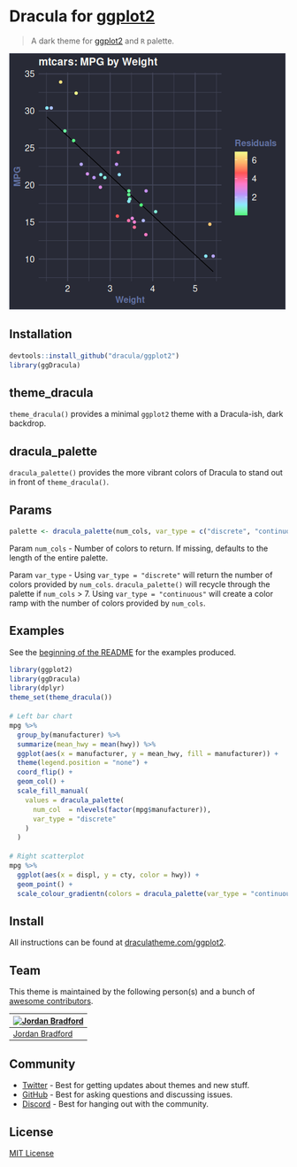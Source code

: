 # Dracula for [ggplot2](https://github.com/tidyverse/ggplot2)

> A dark theme for [ggplot2](https://github.com/tidyverse/ggplot2) and `R` palette.

![MPG Plots](screenshot.png)

## Installation
```R
devtools::install_github("dracula/ggplot2")
library(ggDracula)
```

## theme_dracula

`theme_dracula()` provides a minimal `ggplot2` theme with a Dracula-ish, dark backdrop.

## dracula_palette

`dracula_palette()` provides the more vibrant colors of Dracula to stand out in front of `theme_dracula()`.

## Params

```R
palette <- dracula_palette(num_cols, var_type = c("discrete", "continuous"))
```

Param `num_cols` - Number of colors to return. If missing, defaults to the length of the entire palette.

Param `var_type` - Using `var_type = "discrete"` will return the number of colors provided by `num_cols`. `dracula_palette()` will recycle through the palette if `num_cols` > 7. Using `var_type = "continuous"` will create a color ramp with the number of colors provided by `num_cols`.

## Examples

See the [beginning of the README](#dracula-for-ggplot2) for the examples produced.

```R
library(ggplot2)
library(ggDracula)
library(dplyr)
theme_set(theme_dracula())

# Left bar chart
mpg %>%
  group_by(manufacturer) %>%
  summarize(mean_hwy = mean(hwy)) %>%
  ggplot(aes(x = manufacturer, y = mean_hwy, fill = manufacturer)) +
  theme(legend.position = "none") +
  coord_flip() +
  geom_col() +
  scale_fill_manual(
    values = dracula_palette(
      num_col  = nlevels(factor(mpg$manufacturer)),
      var_type = "discrete"
    )
  )

# Right scatterplot
mpg %>%
  ggplot(aes(x = displ, y = cty, color = hwy)) +
  geom_point() +
  scale_colour_gradientn(colors = dracula_palette(var_type = "continuous"))
```

## Install

All instructions can be found at [draculatheme.com/ggplot2](https://draculatheme.com/ggplot2).

## Team

This theme is maintained by the following person(s) and a bunch of [awesome contributors](https://github.com/dracula/ggplot2/graphs/contributors).

| [![Jordan Bradford](https://github.com/jrdnbradford.png?size=100)](https://github.com/jrdnbradford) |
| --------------------------------------------------------------------------------------------------- |
| [Jordan Bradford](https://github.com/jrdnbradford)                                                  |

## Community

- [Twitter](https://twitter.com/draculatheme) - Best for getting updates about themes and new stuff.
- [GitHub](https://github.com/dracula/dracula-theme/discussions) - Best for asking questions and discussing issues.
- [Discord](https://draculatheme.com/discord-invite) - Best for hanging out with the community.

## License

[MIT License](./LICENSE)
